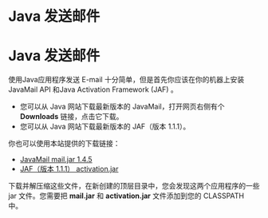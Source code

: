 # Java 发送邮件

# Java 发送邮件

使用Java应用程序发送 E-mail 十分简单，但是首先你应该在你的机器上安装 JavaMail API 和Java Activation Framework (JAF) 。

- 您可以从 Java 网站下载最新版本的 JavaMail，打开网页右侧有个 **Downloads** 链接，点击它下载。
- 您可以从 Java 网站下载最新版本的 JAF（版本 1.1.1）。

你也可以使用本站提供的下载链接：

- [JavaMail mail.jar 1.4.5](http://static.runoob.com/download/mail.jar)
- [ JAF（版本 1.1.1） activation.jar](http://static.runoob.com/download/activation.jar)

下载并解压缩这些文件，在新创建的顶层目录中，您会发现这两个应用程序的一些 jar 文件。您需要把 **mail.jar** 和 **activation.jar** 文件添加到您的 CLASSPATH 中。